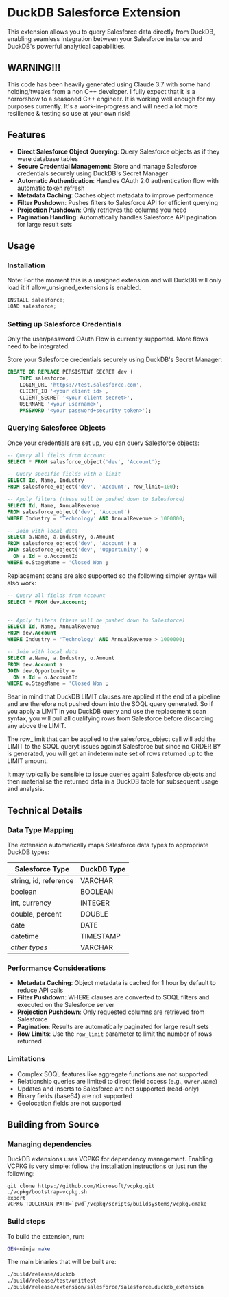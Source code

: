 # DuckDB Salesforce Extension

This extension allows you to query Salesforce data directly from DuckDB, enabling seamless integration between your Salesforce instance and DuckDB's powerful analytical capabilities.

## WARNING!!!
This code has been heavily generated using Claude 3.7 with some hand holding/tweaks from a non C++ developer. I fully expect that it is a horrorshow to a seasoned C++ engineer. It is working well enough for my purposes currently. It's a work-in-progress and will need a lot more resilience & testing so use at your own risk!

## Features

- **Direct Salesforce Object Querying**: Query Salesforce objects as if they were database tables
- **Secure Credential Management**: Store and manage Salesforce credentials securely using DuckDB's Secret Manager
- **Automatic Authentication**: Handles OAuth 2.0 authentication flow with automatic token refresh
- **Metadata Caching**: Caches object metadata to improve performance
- **Filter Pushdown**: Pushes filters to Salesforce API for efficient querying
- **Projection Pushdown**: Only retrieves the columns you need
- **Pagination Handling**: Automatically handles Salesforce API pagination for large result sets

## Usage

### Installation

Note: For the moment this is a unsigned extension and will DuckDB will only load it if allow_unsigned_extensions is enabled.


```sql
INSTALL salesforce;
LOAD salesforce;
```

### Setting up Salesforce Credentials

Only the user/password OAuth Flow is currently supported. More flows need to be integrated.

Store your Salesforce credentials securely using DuckDB's Secret Manager:

```sql
CREATE OR REPLACE PERSISTENT SECRET dev (
    TYPE salesforce,
    LOGIN_URL 'https://test.salesforce.com',
    CLIENT_ID '<your client id>',
    CLIENT_SECRET '<your client secret>',
    USERNAME '<your username>',
    PASSWORD '<your password+security token>');

```

### Querying Salesforce Objects

Once your credentials are set up, you can query Salesforce objects:

```sql
-- Query all fields from Account
SELECT * FROM salesforce_object('dev', 'Account');

-- Query specific fields with a limit
SELECT Id, Name, Industry 
FROM salesforce_object('dev', 'Account', row_limit=100);

-- Apply filters (these will be pushed down to Salesforce)
SELECT Id, Name, AnnualRevenue
FROM salesforce_object('dev', 'Account')
WHERE Industry = 'Technology' AND AnnualRevenue > 1000000;

-- Join with local data
SELECT a.Name, a.Industry, o.Amount
FROM salesforce_object('dev', 'Account') a
JOIN salesforce_object('dev', 'Opportunity') o
  ON a.Id = o.AccountId
WHERE o.StageName = 'Closed Won';
```
Replacement scans are also supported so the following simpler syntax will also work:

```sql
-- Query all fields from Account
SELECT * FROM dev.Account;


-- Apply filters (these will be pushed down to Salesforce)
SELECT Id, Name, AnnualRevenue
FROM dev.Account
WHERE Industry = 'Technology' AND AnnualRevenue > 1000000;

-- Join with local data
SELECT a.Name, a.Industry, o.Amount
FROM dev.Account a
JOIN dev.Opportunity o
  ON a.Id = o.AccountId
WHERE o.StageName = 'Closed Won';
```

Bear in mind that DuckDB LIMIT clauses are applied at the end of a pipeline and are therefore not pushed down into the SOQL query generated. So if you apply
a LIMIT in you DuckDB query and use the replacement scan syntax, you will pull all qualifying rows from Salesforce before discarding any above the LIMIT.

The row_limit that can be applied to the salesforce_object call will add the LIMIT to the SOQL queryt issues against Salesforce but since no ORDER BY is generated,
you will get an indeterminate set of rows returned up to the LIMIT amount.

It may typically be sensible to issue queries againt Salesforce objects and then materialise the returned data in a DuckDB table for subsequent usage and analysis.

## Technical Details

### Data Type Mapping

The extension automatically maps Salesforce data types to appropriate DuckDB types:

| Salesforce Type | DuckDB Type |
|-----------------|-------------|
| string, id, reference | VARCHAR |
| boolean | BOOLEAN |
| int, currency | INTEGER |
| double, percent | DOUBLE |
| date | DATE |
| datetime | TIMESTAMP |
| *other types* | VARCHAR |

### Performance Considerations

- **Metadata Caching**: Object metadata is cached for 1 hour by default to reduce API calls
- **Filter Pushdown**: WHERE clauses are converted to SOQL filters and executed on the Salesforce server
- **Projection Pushdown**: Only requested columns are retrieved from Salesforce
- **Pagination**: Results are automatically paginated for large result sets
- **Row Limits**: Use the `row_limit` parameter to limit the number of rows returned

### Limitations

- Complex SOQL features like aggregate functions are not supported
- Relationship queries are limited to direct field access (e.g., `Owner.Name`)
- Updates and inserts to Salesforce are not supported (read-only)
- Binary fields (base64) are not supported
- Geolocation fields are not supported

## Building from Source

### Managing dependencies
DuckDB extensions uses VCPKG for dependency management. Enabling VCPKG is very simple: follow the [installation instructions](https://vcpkg.io/en/getting-started) or just run the following:
```shell
git clone https://github.com/Microsoft/vcpkg.git
./vcpkg/bootstrap-vcpkg.sh
export VCPKG_TOOLCHAIN_PATH=`pwd`/vcpkg/scripts/buildsystems/vcpkg.cmake
```

### Build steps
To build the extension, run:
```sh
GEN=ninja make
```

The main binaries that will be built are:
```sh
./build/release/duckdb
./build/release/test/unittest
./build/release/extension/salesforce/salesforce.duckdb_extension
```

